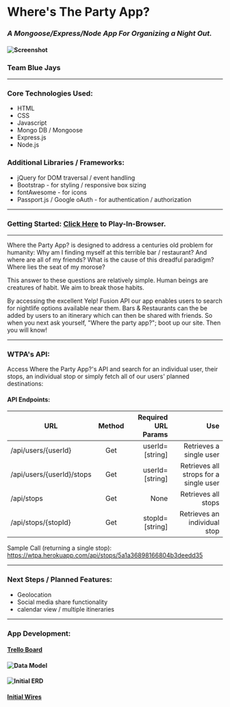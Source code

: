 # Where's The Party App? 
### *A Mongoose/Express/Node App For Organizing a Night Out.*
#### ![Screenshot](https://i.imgur.com/dMaedgB.png)
### Team Blue Jays
---
### Core Technologies Used:
- HTML
- CSS
- Javascript
- Mongo DB / Mongoose
- Express.js
- Node.js

### Additional Libraries / Frameworks:
- jQuery for DOM traversal / event handling
- Bootstrap - for styling / responsive box sizing
- fontAwesome - for icons
- Passport.js / Google oAuth - for authentication / authorization
----
### Getting Started: [Click Here](https://wtpa.herokuapp.com/) to Play-In-Browser.
----
Where the Party App? is designed to address a centuries old problem for humanity:  Why am I finding myself at this terrible bar / restaurant?  And where are all of my friends?  What is the cause of this dreadful paradigm?  Where lies the seat of my morose?

This answer to these questions are relatively simple.  Human beings are creatures of habit.  We aim to break those habits.

By accessing the excellent Yelp! Fusion API our app enables users to search for nightlife options available near them. Bars & Restaurants can the be added by users to an itinerary which can then be shared with friends.  So when you next ask yourself, "Where the party app?"; boot up our site.  Then you will know!

----
### WTPA's API:
Access Where the Party App?'s API and search for an individual user, their stops, an individual stop or simply fetch all of our users' planned destinations:

#### API Endpoints:

| URL        | Method           | Required URL Params | Use  |
| ------------- |:-------------:| -----:| -----: |
| /api/users/{userId}   | Get | userId=[string] | Retrieves a single user |
| /api/users/{userId}/stops      | Get | userId=[string]   |   Retrieves all strops for a single user |
| /api/stops | Get      | None |   Retrieves all stops |
| /api/stops/{stopId} | Get      |  stopId=[string] |Retrieves an individual stop |

Sample Call (returning a single stop):
https://wtpa.herokuapp.com/api/stops/5a1a36898166804b3deedd35

----
### Next Steps / Planned Features:
- Geolocation
- Social media share functionality
- calendar view / multiple itineraries
----

### App Development:
#### [Trello Board](https://trello.com/b/ELxyn47s/blue-jays-nite-out)

#### ![Data Model](https://i.imgur.com/d8FcfvZ.png)

#### ![Initial ERD](https://i.imgur.com/54Z4v4H.png)

#### [Initial Wires](https://i.imgur.com/XTe15kP.jpg)
